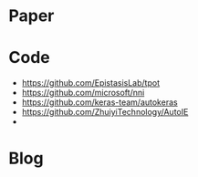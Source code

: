 # Paper


# Code
- https://github.com/EpistasisLab/tpot
- https://github.com/microsoft/nni
- https://github.com/keras-team/autokeras
- https://github.com/ZhuiyiTechnology/AutoIE
- 


# Blog


